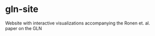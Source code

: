 gln-site
========

Website with interactive visualizations accompanying the Ronen et. al. paper on the GLN
